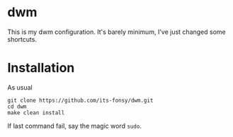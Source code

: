 # dwm
This is my dwm configuration. It's barely minimum, I've just changed some shortcuts.

# Installation
As usual

	git clone https://github.com/its-fonsy/dwm.git
	cd dwm
	make clean install

If last command fail, say the magic word `sudo`.
